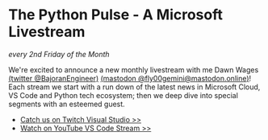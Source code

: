 # The Python Pulse - A Microsoft Livestream
*every 2nd Friday of the Month*

We're excited to announce a new monthly livestream with me Dawn Wages [(twitter @BajoranEngineer)](https://twitter.com/bajoranengineer) [(mastodon @fly00gemini@mastodon.online)](https://mastodon.online/fly00gemini8712)! Each stream we start with a run down of the latest news in Microsoft Cloud, VS Code and Python tech ecosystem; then we deep dive into special segments with an esteemed guest.

- [Catch us on Twitch Visual Studio >>](https://www.twitch.tv/visualstudio/schedule)
- [Watch on YouTube VS Code Stream >>](https://www.youtube.com/@code/streams)
